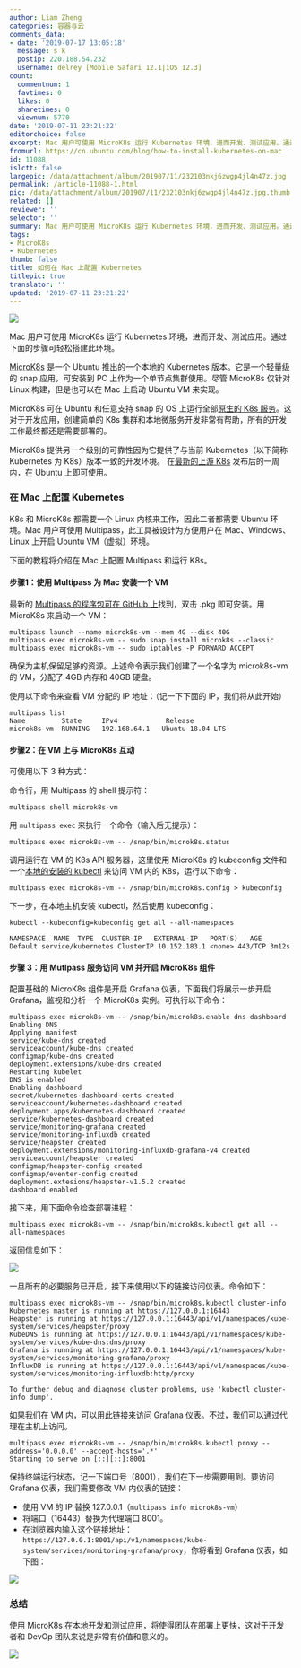 ```yaml
---
author: Liam Zheng
categories: 容器与云
comments_data:
- date: '2019-07-17 13:05:18'
  message: s k
  postip: 220.188.54.232
  username: delrey [Mobile Safari 12.1|iOS 12.3]
count:
  commentnum: 1
  favtimes: 0
  likes: 0
  sharetimes: 0
  viewnum: 5770
date: '2019-07-11 23:21:22'
editorchoice: false
excerpt: Mac 用户可使用 MicroK8s 运行 Kubernetes 环境，进而开发、测试应用。通过下面的步骤可轻松搭建此环境。
fromurl: https://cn.ubuntu.com/blog/how-to-install-kubernetes-on-mac
id: 11088
islctt: false
largepic: /data/attachment/album/201907/11/232103nkj6zwgp4jl4n47z.jpg
permalink: /article-11088-1.html
pic: /data/attachment/album/201907/11/232103nkj6zwgp4jl4n47z.jpg.thumb.jpg
related: []
reviewer: ''
selector: ''
summary: Mac 用户可使用 MicroK8s 运行 Kubernetes 环境，进而开发、测试应用。通过下面的步骤可轻松搭建此环境。
tags:
- MicroK8s
- Kubernetes
thumb: false
title: 如何在 Mac 上配置 Kubernetes
titlepic: true
translator: ''
updated: '2019-07-11 23:21:22'
---
```


![](/data/attachment/album/201907/11/232103nkj6zwgp4jl4n47z.jpg)


Mac 用户可使用 MicroK8s 运行 Kubernetes 环境，进而开发、测试应用。通过下面的步骤可轻松搭建此环境。


[MicroK8s](https://microk8s.io/) 是一个 Ubuntu 推出的一个本地的 Kubernetes 版本。它是一个轻量级的 snap 应用，可安装到 PC 上作为一个单节点集群使用。尽管 MicroK8s 仅针对 Linux 构建，但是也可以在 Mac 上启动 Ubuntu VM 来实现。


MicroK8s 可在 Ubuntu 和任意支持 snap 的 OS 上运行全部[原生的 K8s 服务](https://ubuntu.com/blog/how-to-deploy-production-ready-kubernetes)。这对于开发应用，创建简单的 K8s 集群和本地微服务开发非常有帮助，所有的开发工作最终都还是需要部署的。


MicroK8s 提供另一个级别的可靠性因为它提供了与当前 Kubernetes（以下简称 Kubernetes 为 K8s）版本一致的开发环境。 在[最新的上游 K8s](https://ubuntu.com/kubernetes/install) 发布后的一周内，在 Ubuntu 上即可使用。


### 在 Mac 上配置 Kubernetes


K8s 和 MicroK8s 都需要一个 Linux 内核来工作，因此二者都需要 Ubuntu 环境。Mac 用户可使用 Multipass，此工具被设计为方便用户在 Mac、Windows、Linux 上开启 Ubuntu VM（虚拟）环境。 


下面的教程将介绍在 Mac 上配置 Multipass 和运行 K8s。


#### 步骤1：使用 Multipass 为 Mac 安装一个 VM


最新的 [Multipass 的程序包可在 GitHub 上](https://github.com/CanonicalLtd/multipass/releases)找到，双击 .pkg 即可安装。用 MicroK8s 来启动一个 VM：



```
multipass launch --name microk8s-vm --mem 4G --disk 40G  
multipass exec microk8s-vm -- sudo snap install microk8s --classic       
multipass exec microk8s-vm -- sudo iptables -P FORWARD ACCEPT       
```

确保为主机保留足够的资源。上述命令表示我们创建了一个名字为 microk8s-vm 的 VM，分配了 4GB 内存和 40GB 硬盘。


使用以下命令来查看 VM 分配的 IP 地址：（记一下下面的 IP，我们将从此开始）



```
multipass list  
Name         State     IPv4            Release     
microk8s-vm  RUNNING   192.168.64.1   Ubuntu 18.04 LTS                                                              
```

#### 步骤2：在 VM 上与 MicroK8s 互动


可使用以下 3 种方式：


命令行，用 Multipass 的 shell 提示符：



```
multipass shell microk8s-vm                                                                                     
```

用 `multipass exec` 来执行一个命令（输入后无提示）：



```
multipass exec microk8s-vm -- /snap/bin/microk8s.status                             
```

调用运行在 VM 的 K8s API 服务器，这里使用 MicroK8s 的 kubeconfig 文件和一个[本地的安装的 kubectl](https://kubernetes.io/docs/tasks/tools/install-kubectl/) 来访问 VM 内的 K8s，运行以下命令：



```
multipass exec microk8s-vm -- /snap/bin/microk8s.config > kubeconfig     
```

下一步，在本地主机安装 kubectl，然后使用 kubeconfig：



```
kubectl --kubeconfig=kubeconfig get all --all-namespaces            
```


```
NAMESPACE  NAME  TYPE  CLUSTER-IP   EXTERNAL-IP   PORT(S)   AGE          
Default service/kubernetes ClusterIP 10.152.183.1 <none> 443/TCP 3m12s
```

#### 步骤 3：用 Mutlpass 服务访问 VM 并开启 MicroK8s 组件


配置基础的 MicroK8s 组件是开启 Grafana 仪表，下面我们将展示一步开启 Grafana，监视和分析一个 MicroK8s 实例。可执行以下命令：



```
multipass exec microk8s-vm -- /snap/bin/microk8s.enable dns dashboard  
Enabling DNS  
Applying manifest  
service/kube-dns created  
serviceaccount/kube-dns created  
configmap/kube-dns created  
deployment.extensions/kube-dns created  
Restarting kubelet  
DNS is enabled  
Enabling dashboard  
secret/kubernetes-dashboard-certs created  
serviceaccount/kubernetes-dashboard created  
deployment.apps/kubernetes-dashboard created  
service/kubernetes-dashboard created  
service/monitoring-grafana created  
service/monitoring-influxdb created  
service/heapster created  
deployment.extensions/monitoring-influxdb-grafana-v4 created  
serviceaccount/heapster created  
configmap/heapster-config created  
configmap/eventer-config created  
deployment.extesions/heapster-v1.5.2 created  
dashboard enabled
```

接下来，用下面命令检查部署进程：



```
multipass exec microk8s-vm -- /snap/bin/microk8s.kubectl get all --all-namespaces                                                                                                                        
```

返回信息如下：


![](/data/attachment/album/201907/11/232126fd957yz19zjeuyfy.png)


一旦所有的必要服务已开启，接下来使用以下的链接访问仪表。命令如下：



```
multipass exec microk8s-vm -- /snap/bin/microk8s.kubectl cluster-info    
Kubernetes master is running at https://127.0.0.1:16443  
Heapster is running at https://127.0.0.1:16443/api/v1/namespaces/kube-system/services/heapster/proxy  
KubeDNS is running at https://127.0.0.1:16443/api/v1/namespaces/kube-system/services/kube-dns:dns/proxy  
Grafana is running at https://127.0.0.1:16443/api/v1/namespaces/kube-system/services/monitoring-grafana/proxy  
InfluxDB is running at https://127.0.0.1:16443/api/v1/namespaces/kube-system/services/monitoring-influxdb:http/proxy  
  
To further debug and diagnose cluster problems, use 'kubectl cluster-info dump'.
```

如果我们在 VM 内，可以用此链接来访问 Grafana 仪表。不过，我们可以通过代理在主机上访问。



```
multipass exec microk8s-vm -- /snap/bin/microk8s.kubectl proxy --address='0.0.0.0' --accept-hosts='.*'   
Starting to serve on [::][::]:8001
```

保持终端运行状态，记一下端口号（8001），我们在下一步需要用到。要访问 Grafana 仪表，我们需要修改 VM 内仪表的链接： 


* 使用 VM 的 IP 替换 127.0.0.1（`multipass info microk8s-vm`）
* 将端口（16443）替换为代理端口 8001。
* 在浏览器内输入这个链接地址：`https://127.0.0.1:8001/api/v1/namespaces/kube-system/services/monitoring-grafana/proxy`，你将看到 Grafana 仪表，如下图：


![](/data/attachment/album/201907/11/232127jgd0o9oodtdr5ado.png)


### 总结


使用 MicroK8s 在本地开发和测试应用，将使得团队在部署上更快，这对于开发者和 DevOp 团队来说是非常有价值和意义的。


![](/data/attachment/album/201907/11/232127l52rrqvzntxqpprq.png)